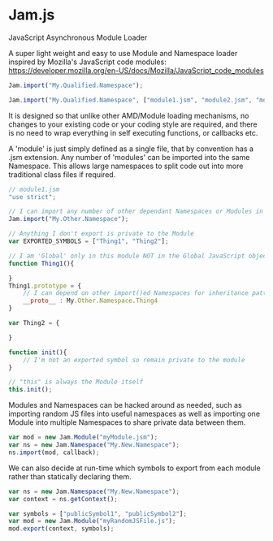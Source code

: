 Jam.js
========
JavaScript Asynchronous Module Loader

A super light weight and easy to use Module and Namespace loader inspired by Mozilla's JavaScript code modules: https://developer.mozilla.org/en-US/docs/Mozilla/JavaScript_code_modules

```javascript
Jam.import("My.Qualified.Namespace");
```
```javascript
Jam.import("My.Qualified.Namespace", ["module1.jsm", "module2.jsm", "module3.jsm"], callback);
```

It is designed so that unlike other AMD/Module loading mechanisms, no changes to your existing code or your coding style are required, and there is no need to wrap everything in self executing functions, or callbacks etc.


A 'module' is just simply defined as a single file, that by convention has a .jsm extension. Any number of 'modules' can be imported into the same Namespace.  This allows large namespaces to split code out into more traditional class files if required.
```javascript
// module1.jsm
"use strict";

// I can import any number of other dependant Namespaces or Modules in a module too
Jam.import("My.Other.Namespace");

// Anything I don't export is private to the Module
var EXPORTED_SYMBOLS = ["Thing1", "Thing2"];

// I am 'Global' only in this module NOT in the Global JavaScript object
function Thing1(){

}
Thing1.prototype = {
	// I can depend on other import()ed Namespaces for inheritance patterns
	__proto__ : My.Other.Namespace.Thing4			
}

var Thing2 = {

}

function init(){
	// I'm not an exported symbol so remain private to the module
}

// "this" is always the Module itself
this.init();

```


Modules and Namespaces can be hacked around as needed, such as importing random JS files into useful namespaces as well as importing one Module into multiple Namespaces to share private data between them.

```javascript
var mod = new Jam.Module("myModule.jsm");
var ns = new Jam.Namespace("My.New.Namespace");
ns.import(mod, callback);
```

We can also decide at run-time which symbols to export from each module rather than statically declaring them.
```javascript
var ns = new Jam.Namespace("My.New.Namespace");
var context = ns.getContext();

var symbols = ["publicSymbol1", "publicSymbol2"];
var mod = new Jam.Module("myRandomJSFile.js");
mod.export(context, symbols);
```
